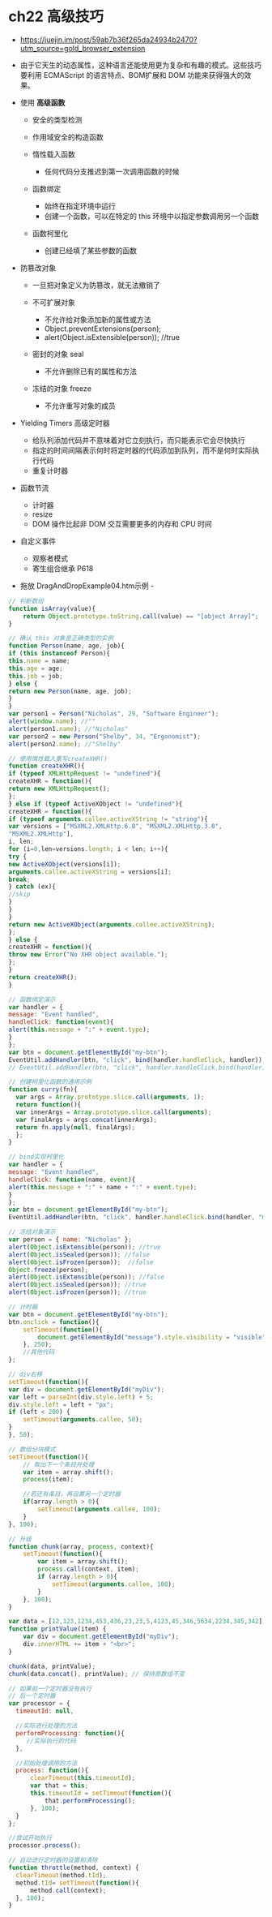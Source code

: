 # **ch22 高级技巧**

- <https://juejin.im/post/59ab7b36f265da24934b2470?utm_source=gold_browser_extension>
- 由于它天生的动态属性，这种语言还能使用更为复杂和有趣的模式。这些技巧要利用 ECMAScript 的语言特点、BOM扩展和 DOM 功能来获得强大的效果。
- 使用 **高级函数**

  - 安全的类型检测
  - 作用域安全的构造函数
  - 惰性载入函数

    - 任何代码分支推迟到第一次调用函数的时候

  - 函数绑定

    - 始终在指定环境中运行
    - 创建一个函数，可以在特定的 this 环境中以指定参数调用另一个函数

  - 函数柯里化

    - 创建已经填了某些参数的函数

- 防篡改对象

  - 一旦把对象定义为防篡改，就无法撤销了
  - 不可扩展对象

    - 不允许给对象添加新的属性或方法
    - Object.preventExtensions(person);
    - alert(Object.isExtensible(person)); //true

  - 密封的对象 seal

    - 不允许删除已有的属性和方法

  - 冻结的对象 freeze

    - 不允许重写对象的成员

- Yielding Timers 高级定时器

  - 给队列添加代码并不意味着对它立刻执行，而只能表示它会尽快执行
  - 指定的时间间隔表示何时将定时器的代码添加到队列，而不是何时实际执行代码
  - 重复计时器

- 函数节流

  - 计时器
  - resize
  - DOM 操作比起非 DOM 交互需要更多的内存和 CPU 时间

- 自定义事件

  - 观察者模式
  - 寄生组合继承 P618

- 拖放 DragAndDropExample04.htm示例 -

```javascript
// 判断数组
function isArray(value){
    return Object.prototype.toString.call(value) == "[object Array]";
}

// 确认 this 对象是正确类型的实例
function Person(name, age, job){
if (this instanceof Person){
this.name = name;
this.age = age;
this.job = job;
} else {
return new Person(name, age, job);
}
}
var person1 = Person("Nicholas", 29, "Software Engineer");
alert(window.name); //""
alert(person1.name); //"Nicholas"
var person2 = new Person("Shelby", 34, "Ergonomist");
alert(person2.name); //"Shelby"

// 使用惰性载入重写createXHR()
function createXHR(){
if (typeof XMLHttpRequest != "undefined"){
createXHR = function(){
return new XMLHttpRequest();
};
} else if (typeof ActiveXObject != "undefined"){
createXHR = function(){
if (typeof arguments.callee.activeXString != "string"){
var versions = ["MSXML2.XMLHttp.6.0", "MSXML2.XMLHttp.3.0",
"MSXML2.XMLHttp"],
i, len;
for (i=0,len=versions.length; i < len; i++){
try {
new ActiveXObject(versions[i]);
arguments.callee.activeXString = versions[i];
break;
} catch (ex){
//skip
}
}
}
return new ActiveXObject(arguments.callee.activeXString);
};
} else {
createXHR = function(){
throw new Error("No XHR object available.");
};
}
return createXHR();
}

// 函数绑定演示
var handler = {
message: "Event handled",
handleClick: function(event){
alert(this.message + ":" + event.type);
}
};
var btn = document.getElementById("my-btn");
EventUtil.addHandler(btn, "click", bind(handler.handleClick, handler));
// EventUtil.addHandler(btn, "click", handler.handleClick.bind(handler));

// 创建柯里化函数的通用示例
function curry(fn){
  var args = Array.prototype.slice.call(arguments, 1);
  return function(){
  var innerArgs = Array.prototype.slice.call(arguments);
  var finalArgs = args.concat(innerArgs);
  return fn.apply(null, finalArgs);
  };
}

// bind实现柯里化
var handler = {
message: "Event handled",
handleClick: function(name, event){
alert(this.message + ":" + name + ":" + event.type);
}
};
var btn = document.getElementById("my-btn");
EventUtil.addHandler(btn, "click", handler.handleClick.bind(handler, "my-btn"));

// 冻结对象演示
var person = { name: "Nicholas" };
alert(Object.isExtensible(person)); //true
alert(Object.isSealed(person)); //false
alert(Object.isFrozen(person));  //false
Object.freeze(person);
alert(Object.isExtensible(person)); //false
alert(Object.isSealed(person)); //true
alert(Object.isFrozen(person)); //true

// 计时器
var btn = document.getElementById("my-btn");
btn.onclick = function(){
    setTimeout(function(){
        document.getElementById("message").style.visibility = "visible";
    }, 250);
    //其他代码
};

// div右移
setTimeout(function(){
var div = document.getElementById("myDiv");
var left = parseInt(div.style.left) + 5;
div.style.left = left + "px";
if (left < 200) {
    setTimeout(arguments.callee, 50);
}
}, 50);

// 数组分块模式
setTimeout(function(){
    // 取出下一个条目并处理
    var item = array.shift();    
    process(item);

    //若还有条目，再设置另一个定时器
    if(array.length > 0){
        setTimeout(arguments.callee, 100);
    }
}, 100);

// 升级
function chunk(array, process, context){
    setTimeout(function(){
        var item = array.shift();
        process.call(context, item);
        if (array.length > 0){
            setTimeout(arguments.callee, 100);
        }
    }, 100);
}

var data = [12,123,1234,453,436,23,23,5,4123,45,346,5634,2234,345,342];
function printValue(item) {
    var div = document.getElementById("myDiv");
    div.innerHTML += item + "<br>";
}

chunk(data, printValue);
chunk(data.concat(), printValue); // 保持原数组不变

// 如果前一个定时器没有执行
// 后一个定时器
var processor = {
  timeoutId: null,

  //实际进行处理的方法
  performProcessing: function(){
     //实际执行的代码
  },

  //初始处理调用的方法
  process: function(){
      clearTimeout(this.timeoutId);
      var that = this;
      this.timeoutId = setTimeout(function(){
          that.performProcessing();
      }, 100);
  }
};

//尝试开始执行
processor.process();

// 自动进行定时器的设置和清除
function throttle(method, context) {
  clearTimeout(method.tId);
  method.tId= setTimeout(function(){
      method.call(context);
  }, 100);
}
```
